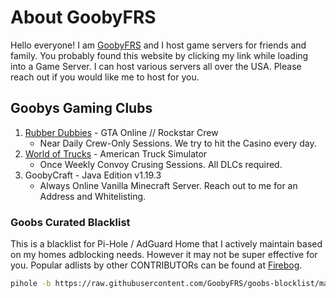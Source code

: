# About GoobyFRS

Hello everyone! I am [GoobyFRS](https://linktr.ee/goobyfrs) and I host game servers for friends and family. You probably found this website by clicking my link while loading into a Game Server. I can host various servers all over the USA. Please reach out if you would like me to host for you.

## Goobys Gaming Clubs

1. [Rubber Dubbies](https://socialclub.rockstargames.com/crew/rubber_dubbys/wall) - GTA Online // Rockstar Crew
    - Near Daily Crew-Only Sessions. We try to hit the Casino every day.
2. [World of Trucks](https://www.worldoftrucks.com/en/profile/154371) - American Truck Simulator
    - Once Weekly Convoy Crusing Sessions. All DLCs required.
3. GoobyCraft - Java Edition v1.19.3
    - Always Online Vanilla Minecraft Server. Reach out to me for an Address and Whitelisting.

### Goobs Curated Blacklist

This is a blacklist for Pi-Hole / AdGuard Home that I actively maintain based on my homes adblocking needs. However it may not be super effective for you. Popular adlists by other CONTRIBUTORs can be found at [Firebog](https://firebog.net/).

```bash
pihole -b https://raw.githubusercontent.com/GoobyFRS/goobs-blocklist/main/blocklist.txt
```
